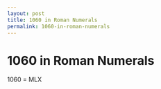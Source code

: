 ```yaml
---
layout: post
title: 1060 in Roman Numerals
permalink: 1060-in-roman-numerals
---
```


# 1060 in Roman Numerals

1060 = MLX
